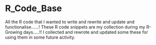 # R_Code_Base
All the R code that I wanted to write and rewrite and update and functionalise......!
These R code snippets are my collection during my R-Growing days.....!!
I collected and rewrote and updated some these for using them in some future activity.
